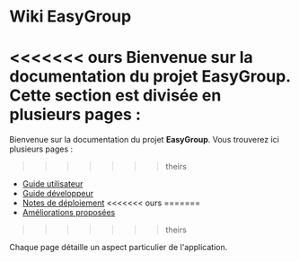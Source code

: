# Wiki EasyGroup

<<<<<<< ours
Bienvenue sur la documentation du projet **EasyGroup**. Cette section est divisée en plusieurs pages :
=======
Bienvenue sur la documentation du projet **EasyGroup**. Vous trouverez ici plusieurs pages :
>>>>>>> theirs

- [Guide utilisateur](utilisateurs.md)
- [Guide développeur](developpeurs.md)
- [Notes de déploiement](deploiement.md)
<<<<<<< ours
=======
- [Améliorations proposées](suggestions.md)
>>>>>>> theirs

Chaque page détaille un aspect particulier de l'application.
